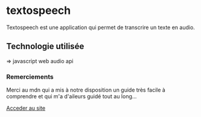 # textospeech

Textospeech est une application qui permet de transcrire un texte en audio.

## Technologie utilisée

=> javascript web audio api

### Remerciements

Merci au mdn qui a mis à notre disposition un guide très facile à comprendre et qui m'a d'aileurs guidé tout au long...

<a href="https://amour22.github.io/textospeech/textToSpeech.html">Acceder au site</a>
